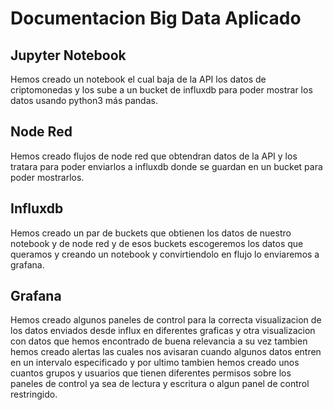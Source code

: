 # Documentacion Big Data Aplicado

## Jupyter Notebook 
Hemos creado un notebook el cual baja de la API los datos de criptomonedas y los sube a un bucket de influxdb para poder mostrar los datos usando python3 más pandas.

## Node Red
Hemos creado flujos de node red que obtendran datos de la API y los tratara para poder enviarlos a influxdb donde se guardan en un bucket para poder mostrarlos.

## Influxdb
Hemos creado un par de buckets que obtienen los datos de nuestro notebook y de node red y de esos buckets escogeremos los datos que queramos y creando un notebook y convirtiendolo en flujo lo enviaremos a grafana.

## Grafana
Hemos creado algunos paneles de control para la correcta visualizacion de los datos enviados desde influx en diferentes graficas y otra visualizacion con datos que hemos encontrado de buena relevancia a su vez tambien hemos creado alertas las cuales nos avisaran cuando algunos datos entren en un intervalo especificado y por ultimo tambien hemos creado unos cuantos grupos y usuarios que tienen diferentes permisos sobre los paneles de control ya sea de lectura y escritura o algun panel de control restringido.